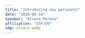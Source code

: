 ```yaml
---
title: "Introducing new personnel"
date: "2018-09-14"
speaker: "Alvaro Moreno"
affiliation: "ISP/UV"
img: alvaro.webp
---
```

